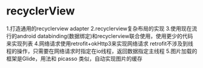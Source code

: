 # recyclerView
1.打造通用的recyclerview adapter
2.recyclerview复杂布局的实现
3.使用现在流行的android databinding(数据绑定)和recyclerview联合使用，使用更少的代码来实现列表
4.网络请求使用retrofit+okHttp3来实现网络请求 retrofit不涉及到线程的操作，只需要在网络请求时指定在io线程，返回数据指定主线程
5.图片加载的框架是Glide，用法和 picasso 类似，自动实现图片的缓存

